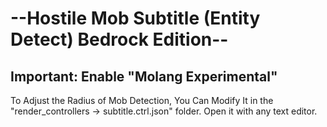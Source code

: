
# --Hostile Mob Subtitle (Entity Detect) Bedrock Edition--

## Important: Enable "Molang Experimental"

To Adjust the Radius of Mob Detection, You Can Modify It in the "render_controllers -> subtitle.ctrl.json" folder.
Open it with any text editor.